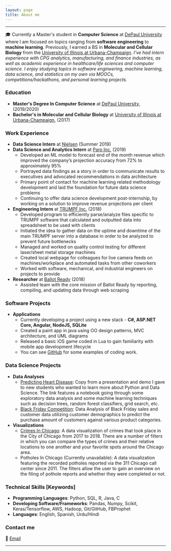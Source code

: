 ```yaml
---
layout: page
title: About me
---
```


-------------

&#127891; Currently a Master's student in **Computer Science** at [DePaul University](http://www.cdm.depaul.edu/academics/Pages/Current/Requirements-MS-in-Computer-Science.aspx) where I am focused on topics ranging from **software engineering** to **machine learning**. Previously, I earned a BS in **Molecular and Cellular Biology** from the [University of Illinois at Urbana-Champaign](http://catalog.illinois.edu/undergraduate/las/academic-units/molecular-cell-bio/molecular-cellular-biology-concentration/).  *I've had intern experience with CPG analytics, manufacturing, and finance industries, as well as academic experience in healthcare/life sciences and computer science. I enjoy studying topics in software engineering, machine learning, data science, and statistics on my own via MOOCs, competitions/hackathons, and personal learning projects.*

### Education

* **Master's Degree In Computer Science** at [DePaul University](https://www.cdm.depaul.edu/academics/Pages/current/Requirements-MS-in-Computer-Science.aspx), (2019/2020)
* **Bachelor's in Molecular and Cellular Biology** at [University of Illinois at Urbana-Champaign](http://catalog.illinois.edu/undergraduate/las/academic-units/molecular-cell-bio/molecular-cellular-biology-concentration/), (2017)

### Work Experience
* **Data Science Intern** at [Nielsen](https://www.nielsen.com) (Summer 2019)
* **Data Science and Analytics Intern** at [Paro Inc.](https://www.paro.io) (2019)
    *	Developed an ML model to forecast end of the month revenue which improved the company’s projection accuracy from 72% to approximately 95%
    *	Portrayed data findings as a story in order to communicate results to executives and advocated recommendations in data architecture
    *	Primary point of contact for machine learning related methodology development and laid the foundation for future data science problems
    *	Continuing to offer data science development post-internship, by working on a solution to improve revenue projections per client
* **Engineering Intern** at [TRUMPF Inc.](https://www.trumpf.com/en_US/) (2018)
    * Developed program to efficiently parse/analyze files specific to TRUMPF software that calculated and outputted data into spreadsheet to be used with clients
    * Initiated the idea to gather data on the uptime and downtime of the main TRUMPF server into a database in order to be analyzed to prevent future bottlenecks
    * Managed and worked on quality control testing for different laser/sheet metal storage machines
    * Created local webpage for colleagues for live camera feeds on machines/workplace and automated tasks from other coworkers
    * Worked with software, mechanical, and industrial engineers on projects to provide
* **Researcher** at [Ballot Ready](https://www.ballotready.org) (2018)
    * Assisted team with the core mission of Ballot Ready by reporting, compiling, and updating data through web scraping

### Software Projects
* **Applications**
    * Currently developing a project using a new stack - **C#, ASP.NET Core, Angular, NodeJS, SQLite**
    * Created a paint app in java using OO design patterns, MVC architecture, and UML diagrams
    * Released a basic iOS game coded in Lua to gain familiarity with mobile app development lifecycle
    * You can see [GitHub](https://github.com/shasye1) for some examples of coding work.

### Data Science Projects

* **Data Analyses**
  * [Predicting Heart Disease](https://www.shahbazsyed.com/heartdisease): Copy from a presentation and demo I gave to new students who wanted to learn more about Python and Data Science. The link features a notebook going through some exploratory data analysis and some machine learning techniques such as decision trees, random forest classifiers, grid search, etc.
  * [Black Friday Competition](https://www.shahbazsyed.com/Black_Friday): Data Analysis of Black Friday sales and customer data utilizing customer demographics to predict the purchase amount of customers against various product categories.
* **Visualizations**
  * [Crimes In Chicago](https://www.shahbazsyed.com/crimes): A data visualization of crimes that took place in the City of Chicago from 2017 to 2018. There are a number of filters in which you can compare the types of crimes and their relative locations to one another and your favorite spots around the Chicago area.
  * Potholes In Chicago (Currently unavailable): A data visualization featuring the recorded potholes reported via the 311 Chicago call center since 2011. The filters allow the user to gain an overview on the filing of pothole reports and whether they were completed or not.


### Technical Skills [Keywords]
* **Programming Languages**: Python, SQL, R, Java, C
* **Developing Software/Frameworks**: Pandas, Numpy, Scikit, Keras/Tensorflow, AWS, Hadoop, Git/GitHub, FBProphet
* **Languages**: English, Spanish, Urdu/Hindi


### Contact me

&#128233; <a href="mailto:shasye54@gmail.com" class="btn btn-success"><span class="glyphicons glyphicons-envelope"></span>Email</a>

---
